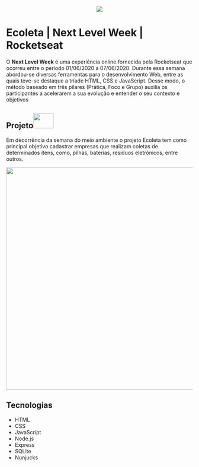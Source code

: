 <p align="center">
  <img src="https://user-images.githubusercontent.com/60404990/83956180-9d0d9b80-a831-11ea-9bc4-15c7d680fff4.png">
</p>

# Ecoleta | Next Level Week | Rocketseat
O **Next Level Week** é uma experiência online fornecida pela Rocketseat que ocorreu entre o período 01/06/2020 a 07/06/2020. Durante essa semana abordou-se diversas ferramentas para o desenvolvimento Web, entre as quais teve-se destaque a tríade HTML, CSS e JavaScript. Desse modo, o método baseado em três pilares (Prática, Foco e Grupo) auxilia os participantes a acelerarem a sua evolução e entender o seu contexto e objetivos

## Projeto<img width="55" height="40" src="https://user-images.githubusercontent.com/60404990/83957348-1ca16780-a83e-11ea-80ab-0e33dd53ba79.jpg">
Em decorrência da semana do meio ambiente o projeto Ecoleta tem como principal objetivo cadastrar empresas que realizam coletas de determinados itens, como, pilhas, baterias, resíduos eletrônicos, entre outros. 

<p align="center">
  <img width="700" height="600" src="https://raw.githubusercontent.com/Rocketseat/nlw-02-discovery/master/.github/proffy.png">
</p>

## Tecnologias
- HTML
- CSS
- JavaScript
- Node.js
- Express
- SQLite
- Nunjucks


 
